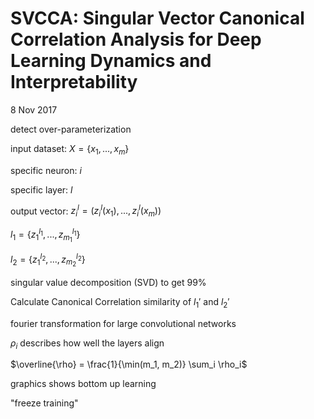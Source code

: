 # SVCCA: Singular Vector Canonical Correlation Analysis for Deep Learning Dynamics and Interpretability

8 Nov 2017

detect over-parameterization

input dataset: $X = \{ x_1, ..., x_m \}$

specific neuron: $i$

specific layer: $l$

output vector: $z_i^l = (z_i^l(x_1), ..., z_i^l(x_m))$

$l_1 = \{z_1^{l_1}, ..., z_{m_1}^{l_1} \}$

$l_2 = \{z_1^{l_2}, ..., z_{m_2}^{l_2} \}$

singular value decomposition (SVD) to get 99%

Calculate Canonical Correlation similarity of $l_1'$ and $l_2'$

fourier transformation for large convolutional networks

$\rho_i$ describes how well the layers align

$\overline{\rho} = \frac{1}{\min(m_1, m_2)} \sum_i \rho_i$

graphics shows bottom up learning

"freeze training"
